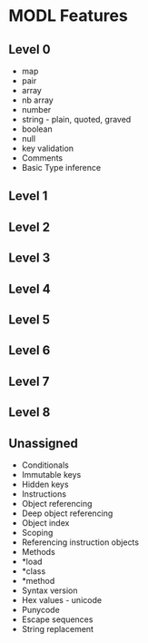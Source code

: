 # MODL Features

## Level 0
- map
- pair
- array
- nb array
- number
- string - plain, quoted, graved
- boolean
- null
- key validation
- Comments
- Basic Type inference
## Level 1
## Level 2
## Level 3
## Level 4
## Level 5
## Level 6
## Level 7
## Level 8
## Unassigned
- Conditionals
- Immutable keys
- Hidden keys
- Instructions
- Object referencing
- Deep object referencing
- Object index
- Scoping
- Referencing instruction objects
- Methods
- *load
- *class
- *method
- Syntax version
- Hex values - unicode
- Punycode
- Escape sequences
- String replacement